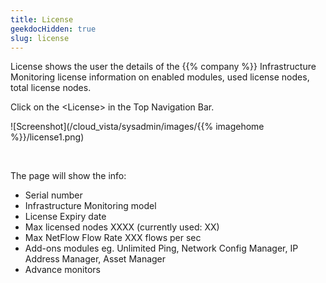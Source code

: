 ```yaml
---
title: License
geekdocHidden: true
slug: license
---
```


License shows the user the details of the {{% company %}} Infrastructure Monitoring license information on enabled modules, used license nodes, total license nodes.

Click on the \<License> in the Top Navigation Bar.


![Screenshot](/cloud_vista/sysadmin/images/{{% imagehome %}}/license1.png)

&nbsp;

The page will show the info:
* Serial number
* Infrastructure Monitoring model 
* License Expiry date 
* Max licensed nodes XXXX (currently used: XX)
* Max NetFlow Flow Rate XXX flows per sec
* Add-ons modules eg. Unlimited Ping, Network Config Manager, IP Address Manager, Asset Manager
* Advance monitors 
